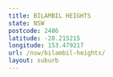 ```yaml
---
title: BILAMBIL HEIGHTS
state: NSW
postcode: 2486
latitude: -28.215215
longitude: 153.479217
url: /nsw/bilambil-heights/
layout: suburb
---
```

